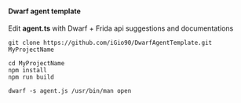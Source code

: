 #### Dwarf agent template

Edit **agent.ts** with Dwarf + Frida api suggestions and documentations

```
git clone https://github.com/iGio90/DwarfAgentTemplate.git MyProjectName

cd MyProjectName
npm install
npm run build

dwarf -s agent.js /usr/bin/man open
```
